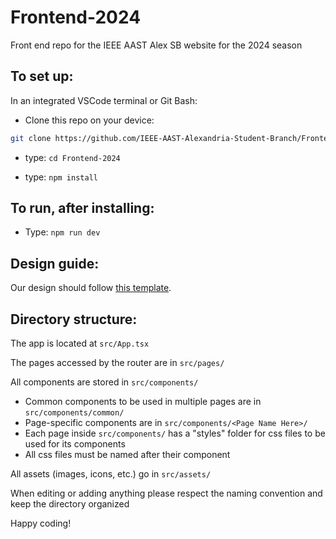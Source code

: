 # Frontend-2024

Front end repo for the IEEE AAST Alex SB website for the 2024 season

## To set up:

In an integrated VSCode terminal or Git Bash:

- Clone this repo on your device:

```bash
git clone https://github.com/IEEE-AAST-Alexandria-Student-Branch/Frontend-2024
```

- type: `cd Frontend-2024`

- type: `npm install`

## To run, after installing:

- Type: `npm run dev`

## Design guide:

Our design should follow [this template](https://xd.adobe.com/view/360876a4-a18b-4a86-9505-fdd8c336159f-635b/).

## Directory structure:

The app is located at `src/App.tsx`

The pages accessed by the router are in `src/pages/`

All components are stored in `src/components/`

- Common components to be used in multiple pages are in `src/components/common/`
- Page-specific components are in `src/components/<Page Name Here>/`
- Each page inside `src/components/` has a "styles" folder for css files to be used for its components
- All css files must be named after their component

All assets (images, icons, etc.) go in `src/assets/`

When editing or adding anything please respect the naming convention and keep the directory organized

Happy coding!

